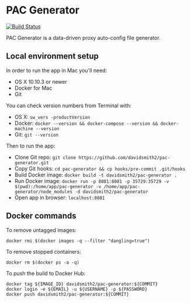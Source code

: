 # PAC Generator

[![Build Status](https://api.travis-ci.org/davidsmith2/pac-generator.svg)](https://travis-ci.org/davidsmith2/pac-generator)

PAC Generator is a data-driven proxy auto-config file generator.

## Local environment setup

In order to run the app in Mac you'll need:

* OS X 10.10.3 or newer
* Docker for Mac
* Git

You can check version numbers from Terminal with:

* OS X: `sw_vers -productVersion`
* Docker: `docker --version && docker-compose --version && docker-machine --version`
* Git: `git --version`

Then to run the app:

* Clone Git repo: `git clone https://github.com/davidsmith2/pac-generator.git`
* Copy Git hooks: `cd pac-generator && cp hooks/pre-commit .git/hooks`
* Build Docker image: `docker build -t davidsmith2/pac-generator .`
* Run Docker image: `docker run -p 8081:8081 -p 35729:35729 -v $(pwd):/home/app/pac-generator -v /home/app/pac-generator/node_modules -d davidsmith2/pac-generator`
* Open app in browser: `localhost:8081`

## Docker commands

To remove untagged images:

```
docker rmi $(docker images -q --filter "dangling=true")
```

To remove stopped containers:

```
docker rm $(docker ps -a -q)
```

To push the build to Docker Hub:

```
docker tag ${IMAGE_ID} davidsmith2/pac-generator:${COMMIT}
docker login -e ${EMAIL} -u ${USERNAME} -p ${PASSWORD}
docker push davidsmith2/pac-generator:${COMMIT}
```
